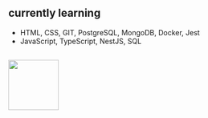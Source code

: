 ## currently learning

- HTML, CSS, GIT, PostgreSQL, MongoDB, Docker, Jest
- JavaScript, TypeScript, NestJS, SQL

## <img src='https://raw.githubusercontent.com/ShahriarShafin/ShahriarShafin/main/Assets/handshake.gif' width="100px"><br>

<!--
**toooweee/toooweee** is a ✨ _special_ ✨ repository because its `README.md` (this file) appears on your GitHub profile.

Here are some ideas to get you started:

- 🔭 I’m currently working on ...
- 🌱 I’m currently learning ...
- 👯 I’m looking to collaborate on ...
- 🤔 I’m looking for help with ...
- 💬 Ask me about ...
- 📫 How to reach me: ...
- 😄 Pronouns: ...
- ⚡ Fun fact: ...
-->
